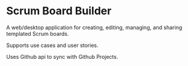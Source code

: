 # Scrum Board Builder

A web/desktop application for creating, editing, managing, and sharing templated Scrum boards. 

Supports use cases and user stories.

Uses Github api to sync with Github Projects.
